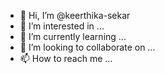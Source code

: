 - 👋 Hi, I’m @keerthika-sekar
- 👀 I’m interested in ...
- 🌱 I’m currently learning ...
- 💞️ I’m looking to collaborate on ...
- 📫 How to reach me ...

<!---
keerthika-sekar/keerthika-sekar is a ✨ special ✨ repository because its `README.md` (this file) appears on your GitHub profile.
You can click the Preview link to take a look at your changes.
--->
